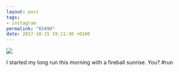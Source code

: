 ```yaml
---
layout: post
tags:
- instagram
permalink: "65490"
date: 2017-10-15 19:11:30 +0100
---
```

![](https://lildude.github.io/assets/22277943_1963864587194490_7755445733699878912_n.jpg)
  
 I started my long run this morning with a fireball sunrise. You? #run
